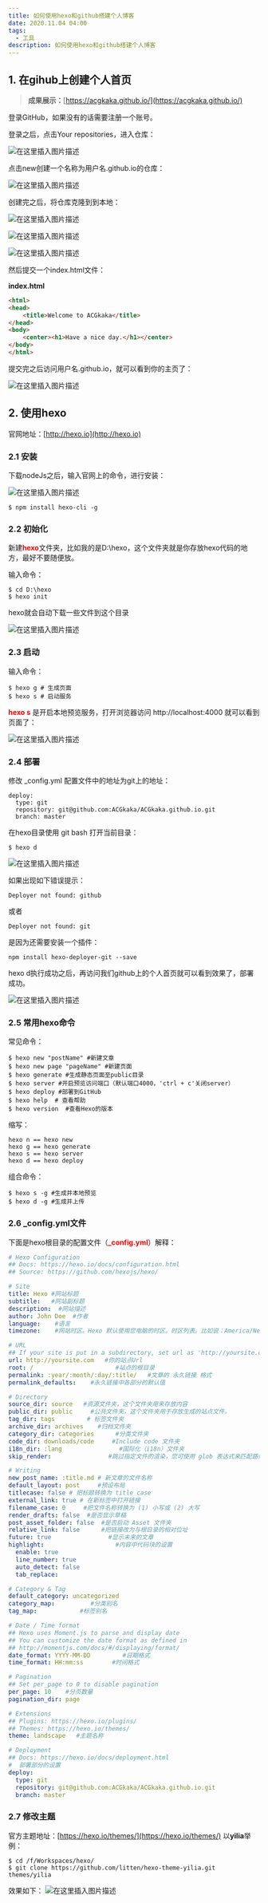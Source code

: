 ```yaml
---
title: 如何使用hexo和github搭建个人博客
date: 2020.11.04 04:00
tags:
  - 工具
description: 如何使用hexo和github搭建个人博客
---
```


## 1. 在gihub上创建个人首页

> **成果展示：**[https://acgkaka.github.io/](https://acgkaka.github.io/)

登录GitHub，如果没有的话需要注册一个账号。

<!--more-->

登录之后，点击Your repositories，进入仓库：

![在这里插入图片描述](https://img-blog.csdnimg.cn/20200617100144295.png?x-oss-process=image/watermark,type_ZmFuZ3poZW5naGVpdGk,shadow_10,text_aHR0cHM6Ly9ibG9nLmNzZG4ubmV0L3FxXzMzMjA0NzA5,size_16,color_FFFFFF,t_70)

点击new创建一个名称为用户名.github.io的仓库：

![在这里插入图片描述](https://img-blog.csdnimg.cn/202006171002105.png?x-oss-process=image/watermark,type_ZmFuZ3poZW5naGVpdGk,shadow_10,text_aHR0cHM6Ly9ibG9nLmNzZG4ubmV0L3FxXzMzMjA0NzA5,size_16,color_FFFFFF,t_70)

创建完之后，将仓库克隆到到本地：

![在这里插入图片描述](https://img-blog.csdnimg.cn/20200617100225673.png?x-oss-process=image/watermark,type_ZmFuZ3poZW5naGVpdGk,shadow_10,text_aHR0cHM6Ly9ibG9nLmNzZG4ubmV0L3FxXzMzMjA0NzA5,size_16,color_FFFFFF,t_70)

![在这里插入图片描述](https://img-blog.csdnimg.cn/2020061710023937.png?x-oss-process=image/watermark,type_ZmFuZ3poZW5naGVpdGk,shadow_10,text_aHR0cHM6Ly9ibG9nLmNzZG4ubmV0L3FxXzMzMjA0NzA5,size_16,color_FFFFFF,t_70)

![在这里插入图片描述](https://img-blog.csdnimg.cn/20200617100252607.png?x-oss-process=image/watermark,type_ZmFuZ3poZW5naGVpdGk,shadow_10,text_aHR0cHM6Ly9ibG9nLmNzZG4ubmV0L3FxXzMzMjA0NzA5,size_16,color_FFFFFF,t_70)

然后提交一个index.html文件：

**index.html**

```html
<html>
<head>
    <title>Welcome to ACGkaka</title>
</head>
<body>
    <center><h1>Have a nice day.</h1></center>
</body>
</html>
```

提交完之后访问用户名.github.io，就可以看到你的主页了：

![在这里插入图片描述](https://img-blog.csdnimg.cn/20200617100312512.png?x-oss-process=image/watermark,type_ZmFuZ3poZW5naGVpdGk,shadow_10,text_aHR0cHM6Ly9ibG9nLmNzZG4ubmV0L3FxXzMzMjA0NzA5,size_16,color_FFFFFF,t_70)

## 2. 使用hexo

官网地址：[http://hexo.io](http://hexo.io)

### 2.1 安装

下载nodeJs之后，输入官网上的命令，进行安装：

![在这里插入图片描述](https://img-blog.csdnimg.cn/20200617100329111.png?x-oss-process=image/watermark,type_ZmFuZ3poZW5naGVpdGk,shadow_10,text_aHR0cHM6Ly9ibG9nLmNzZG4ubmV0L3FxXzMzMjA0NzA5,size_16,color_FFFFFF,t_70)

```shell
$ npm install hexo-cli -g
```

### 2.2 初始化

新建<font color="red">**hexo**</font>文件夹，比如我的是D:\hexo，这个文件夹就是你存放hexo代码的地方，最好不要随便放。

输入命令：

```shell
$ cd D:\hexo
$ hexo init
```

hexo就会自动下载一些文件到这个目录

![在这里插入图片描述](https://img-blog.csdnimg.cn/20201104093115811.png?x-oss-process=image/watermark,type_ZmFuZ3poZW5naGVpdGk,shadow_10,text_aHR0cHM6Ly9ibG9nLmNzZG4ubmV0L3FxXzMzMjA0NzA5,size_16,color_FFFFFF,t_70#pic_center)


### 2.3 启动

输入命令：

```shell
$ hexo g # 生成页面
$ hexo s # 启动服务
```

<font color="red">**hexo s**</font> 是开启本地预览服务，打开浏览器访问 http://localhost:4000 就可以看到页面了：

![在这里插入图片描述](https://img-blog.csdnimg.cn/20200617100357341.png?x-oss-process=image/watermark,type_ZmFuZ3poZW5naGVpdGk,shadow_10,text_aHR0cHM6Ly9ibG9nLmNzZG4ubmV0L3FxXzMzMjA0NzA5,size_16,color_FFFFFF,t_70)



### 2.4 部署

修改 _config.yml 配置文件中的地址为git上的地址：

```properties
deploy:
  type: git
  repository: git@github.com:ACGkaka/ACGkaka.github.io.git
  branch: master
```

在hexo目录使用 git bash 打开当前目录：

```shell
$ hexo d
```

![在这里插入图片描述](https://img-blog.csdnimg.cn/2020061710041118.png?x-oss-process=image/watermark,type_ZmFuZ3poZW5naGVpdGk,shadow_10,text_aHR0cHM6Ly9ibG9nLmNzZG4ubmV0L3FxXzMzMjA0NzA5,size_16,color_FFFFFF,t_70)

如果出现如下错误提示：

```git
Deployer not found: github
```

或者

```shell
Deployer not found: git
```

是因为还需要安装一个插件：

```shell
npm install hexo-deployer-git --save
```

hexo d执行成功之后，再访问我们github上的个人首页就可以看到效果了，部署成功。

![在这里插入图片描述](https://img-blog.csdnimg.cn/20200617100427797.png?x-oss-process=image/watermark,type_ZmFuZ3poZW5naGVpdGk,shadow_10,text_aHR0cHM6Ly9ibG9nLmNzZG4ubmV0L3FxXzMzMjA0NzA5,size_16,color_FFFFFF,t_70)

### 2.5 常用hexo命令

常见命令：

```shell
$ hexo new "postName" #新建文章
$ hexo new page "pageName" #新建页面
$ hexo generate #生成静态页面至public目录
$ hexo server #开启预览访问端口（默认端口4000，'ctrl + c'关闭server）
$ hexo deploy #部署到GitHub
$ hexo help  # 查看帮助
$ hexo version  #查看Hexo的版本
```

缩写：

```shell
hexo n == hexo new
hexo g == hexo generate
hexo s == hexo server
hexo d == hexo deploy
```

组合命令：

```shell
$ hexo s -g #生成并本地预览
$ hexo d -g #生成并上传
```

### 2.6 _config.yml文件
下面是hexo根目录的配置文件（<font color="red">**_config.yml**</font>）解释：
```yml
# Hexo Configuration
## Docs: https://hexo.io/docs/configuration.html
## Source: https://github.com/hexojs/hexo/

# Site
title: Hexo #网站标题
subtitle:   #网站副标题
description:  #网站描述
author: John Doe  #作者
language:    #语言
timezone:    #网站时区。Hexo 默认使用您电脑的时区。时区列表。比如说：America/New_York, Japan, 和 UTC 。

# URL
## If your site is put in a subdirectory, set url as 'http://yoursite.com/child' and root as '/child/'
url: http://yoursite.com   #你的站点Url
root: /                       #站点的根目录
permalink: :year/:month/:day/:title/   #文章的 永久链接 格式   
permalink_defaults:    #永久链接中各部分的默认值

# Directory   
source_dir: source   #资源文件夹，这个文件夹用来存放内容
public_dir: public     #公共文件夹，这个文件夹用于存放生成的站点文件。
tag_dir: tags         # 标签文件夹     
archive_dir: archives    #归档文件夹
category_dir: categories      #分类文件夹
code_dir: downloads/code     #Include code 文件夹
i18n_dir: :lang                #国际化（i18n）文件夹
skip_render:                #跳过指定文件的渲染，您可使用 glob 表达式来匹配路径。    

# Writing
new_post_name: :title.md # 新文章的文件名称
default_layout: post     #预设布局
titlecase: false # 把标题转换为 title case
external_link: true # 在新标签中打开链接
filename_case: 0     #把文件名称转换为 (1) 小写或 (2) 大写
render_drafts: false  #是否显示草稿
post_asset_folder: false  #是否启动 Asset 文件夹
relative_link: false      #把链接改为与根目录的相对位址    
future: true                #显示未来的文章
highlight:                    #内容中代码块的设置    
  enable: true
  line_number: true
  auto_detect: false
  tab_replace:

# Category & Tag
default_category: uncategorized
category_map:          #分类别名
tag_map:            #标签别名

# Date / Time format
## Hexo uses Moment.js to parse and display date
## You can customize the date format as defined in
## http://momentjs.com/docs/#/displaying/format/
date_format: YYYY-MM-DD         #日期格式
time_format: HH:mm:ss        #时间格式    

# Pagination
## Set per_page to 0 to disable pagination
per_page: 10    #分页数量
pagination_dir: page  

# Extensions
## Plugins: https://hexo.io/plugins/
## Themes: https://hexo.io/themes/
theme: landscape   #主题名称

# Deployment
## Docs: https://hexo.io/docs/deployment.html
#  部署部分的设置
deploy:
  type: git
  repository: git@github.com:ACGkaka/ACGkaka.github.io.git
  branch: master
```

### 2.7 修改主题
官方主题地址：[https://hexo.io/themes/](https://hexo.io/themes/)
以**yilia**举例：

```shell
$ cd /f/Workspaces/hexo/
$ git clone https://github.com/litten/hexo-theme-yilia.git themes/yilia
```
效果如下：
![在这里插入图片描述](https://img-blog.csdnimg.cn/20200617134043266.png?x-oss-process=image/watermark,type_ZmFuZ3poZW5naGVpdGk,shadow_10,text_aHR0cHM6Ly9ibG9nLmNzZG4ubmV0L3FxXzMzMjA0NzA5,size_16,color_FFFFFF,t_70)


